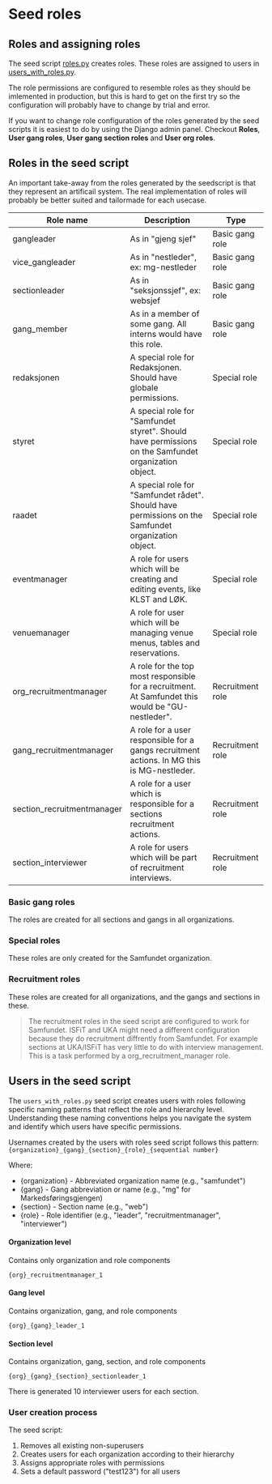 # Seed roles

## Roles and assigning roles

The seed script [roles.py](https://github.com/Samfundet/Samfundet4/blob/06c56f3c047d7281cb6c5151095ac1381e39d064/backend/root/management/commands/seed_scripts/roles.py) creates roles. These roles are assigned to users in [users_with_roles.py](https://github.com/Samfundet/Samfundet4/blob/c16a9da477d3879e3dbeb6e8e99c70281d9741df/backend/root/management/commands/seed_scripts/users_with_roles.py).

The role permissions are configured to resemble roles as they should be imlemented in production, but this is hard to get on the first try so the configuration will probably have to change by trial and error.

If you want to change role configuration of the roles generated by the seed scripts it is easiest to do by using the Django admin panel. Checkout **Roles**, **User gang roles**, **User gang section roles** and **User org roles**.

## Roles in the seed script

An important take-away from the roles generated by the seedscript is that they represent an artificail system. The real implementation of roles will probably be better suited and tailormade for each usecase.

| Role name                   | Description                                                                                          | Type             |
| --------------------------- | ---------------------------------------------------------------------------------------------------- | ---------------- |
| gangleader                 | As in "gjeng sjef"                                                                                   | Basic gang role  |
| vice_gangleader            | As in "nestleder", ex: mg-nestleder                                                                  | Basic gang role  |
| sectionleader              | As in "seksjonssjef", ex: websjef                                                                    | Basic gang role  |
| gang_member                 | As in a member of some gang. All interns would have this role.                                       | Basic gang role  |
| redaksjonen                 | A special role for Redaksjonen. Should have globale permissions.                                     | Special role     |
| styret                      | A special role for "Samfundet styret". Should have permissions on the Samfundet organization object. | Special role     |
| raadet                      | A special role for "Samfundet rådet". Should have permissions on the Samfundet organization object.  | Special role     |
| eventmanager               | A role for users which will be creating and editing events, like KLST and LØK.                       | Special role     |
| venuemanager               | A role for user which will be managing venue menus, tables and reservations.                         | Special role     |
| org_recruitmentmanager     | A role for the top most responsible for a recruitment. At Samfundet this would be "GU-nestleder".    | Recruitment role |
| gang_recruitmentmanager    | A role for a user responsible for a gangs recruitment actions. In MG this is MG-nestleder.           | Recruitment role |
| section_recruitmentmanager | A role for a user which is responsible for a sections recruitment actions.                           | Recruitment role |
| section_interviewer         | A role for users which will be part of recruitment interviews.                                       | Recruitment role |


### Basic gang roles

The roles are created for all sections and gangs in all organizations.

### Special roles

These roles are only created for the Samfundet organization.

### Recruitment roles

These roles are created for all organizations, and the gangs and sections in these.

> The recruitment roles in the seed script are configured to work for Samfundet. ISFiT and UKA might need a different configuration because they do recruitment diffrently from Samfundet. For example sections at UKA/ISFiT has very little to do with interview management. This is a task performed by a org_recruitment_manager role.

## Users in the seed script

The `users_with_roles.py` seed script creates users with roles following specific naming patterns that reflect the role and hierarchy level. Understanding these naming conventions helps you navigate the system and identify which users have specific permissions.


Usernames created by the users with roles seed script follows this pattern:
`{organization}_{gang}_{section}_{role}_{sequential number}`


Where:

- {organization} - Abbreviated organization name (e.g., "samfundet")
- {gang} - Gang abbreviation or name (e.g., "mg" for Markedsføringsgjengen)
- {section} - Section name (e.g., "web")
- {role} - Role identifier (e.g., "leader", "recruitmentmanager", "interviewer")

#### Organization level

 Contains only organization and role components
 
`{org}_recruitmentmanager_1`

#### Gang level

Contains organization, gang, and role components

`{org}_{gang}_leader_1`

#### Section level

Contains organization, gang, section, and role components

`{org}_{gang}_{section}_sectionleader_1`

There is generated 10 interviewer users for each section.


### User creation process


The seed script:

1) Removes all existing non-superusers
2) Creates users for each organization according to their hierarchy
3) Assigns appropriate roles with permissions
3) Sets a default password ("test123") for all users
